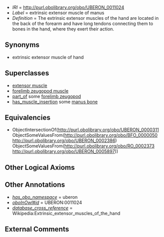  * *IRI* = http://purl.obolibrary.org/obo/UBERON_0011024
 * *Label* = extrinsic extensor muscle of manus
 * *Definition* = The extrinsic extensor muscles of the hand are located in the back of the forearm and have long tendons connecting them to bones in the hand, where they exert their action.

## Synonyms

 * extrinsic extensor muscle of hand

## Superclasses

 * [extensor muscle](../../UBERON/11/UBERON_0000311.md)
 * [forelimb zeugopod muscle](../../UBERON/54/UBERON_0004254.md)
 * [part_of](../../BFO/50/BFO_0000050.md) some [forelimb zeugopod](../../UBERON/86/UBERON_0002386.md)
 * [has_muscle_insertion](../../RO/73/RO_0002373.md) some [manus bone](../../UBERON/97/UBERON_0005897.md)

## Equivalencies

 * ObjectIntersectionOf(<http://purl.obolibrary.org/obo/UBERON_0000311> ObjectSomeValuesFrom(<http://purl.obolibrary.org/obo/BFO_0000050> <http://purl.obolibrary.org/obo/UBERON_0002386>) ObjectSomeValuesFrom(<http://purl.obolibrary.org/obo/RO_0002373> <http://purl.obolibrary.org/obo/UBERON_0005897>))

## Other Logical Axioms


## Other Annotations

 * *[has_obo_namespace](../../ce/oboInOwl#hasOBONamespace.md)* = uberon
 * *[oboInOwl#id](../../id/oboInOwl#id.md)* = UBERON:0011024
 * *[database_cross_reference](../../ef/oboInOwl#hasDbXref.md)* = Wikipedia:Extrinsic_extensor_muscles_of_the_hand

## External Comments

